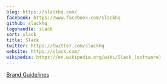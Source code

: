 ```yaml
---
blog: https://slackhq.com/
facebook: https://www.facebook.com/slackhq
github: slackhq
logohandle: slack
sort: slack
title: Slack
twitter: https://twitter.com/slackhq
website: https://slack.com/
wikipedia: https://en.wikipedia.org/wiki/Slack_(software)
---
```


[Brand Guidelines](https://slack.com/brand-guidelines)